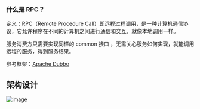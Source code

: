 ### 什么是 RPC？

定义：RPC（Remote Procedure Call）即远程过程调用，是一种计算机通信协议，它允许程序在不同的计算机之间进行通信和交互，就像本地调用一样。

服务消费方只需要实现同样的 common 接口 ，无需关心服务如何实现，就能调用远程的服务，得到服务结果。

参考框架：[Apache Dubbo](https://cn.dubbo.apache.org/zh-cn/)

## 架构设计
![image](https://github.com/Jackzion/myRPC/assets/118837812/a792452b-699f-4905-8488-7d7374207829)
